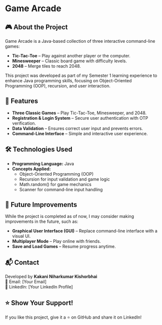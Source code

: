 # Game Arcade

## 🎮 About the Project

Game Arcade is a Java-based collection of three interactive command-line games:

- **Tic-Tac-Toe** – Play against another player or the computer.
- **Minesweeper** – Classic board game with difficulty levels.
- **2048** – Merge tiles to reach 2048.

This project was developed as part of my Semester 1 learning experience to enhance Java programming skills, focusing on Object-Oriented Programming (OOP), recursion, and user interaction.

## 🚀 Features

- **Three Classic Games** – Play Tic-Tac-Toe, Minesweeper, and 2048.
- **Registration & Login System** – Secure user authentication with OTP verification.
- **Data Validation** – Ensures correct user input and prevents errors.
- **Command-Line Interface** – Simple and interactive user experience.

## 🛠 Technologies Used

- **Programming Language:** Java
- **Concepts Applied:**
  - Object-Oriented Programming (OOP)
  - Recursion for input validation and game logic
  - Math.random() for game mechanics
  - Scanner for command-line input handling

## 📌 Future Improvements

While the project is completed as of now, I may consider making improvements in the future, such as:

- **Graphical User Interface (GUI)** – Replace command-line interface with a visual UI.
- **Multiplayer Mode** – Play online with friends.
- **Save and Load Games** – Resume progress anytime.

## 📬 Contact

Developed by **Kakani Niharkumar Kishorbhai**\
📧 Email: [Your Email]\
🔗 LinkedIn: [Your LinkedIn Profile]

## ⭐ Show Your Support!

If you like this project, give it a ⭐ on GitHub and share it on LinkedIn!

